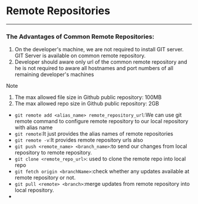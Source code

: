 # Remote Repositories

---
### The Advantages of Common Remote Repositories: 
1. On the developer's machine, we are not required to install GIT server. GIT Server is available on common remote repository. 
2. Developer should aware only url of the common remote repository and he is not required to aware all hostnames and port numbers of all remaining developer's machines

>[!NOTE]
>
> 1. The max allowed file size in Github public repository: 100MB 
> 2. The max allowed repo size in Github public repository: 2GB

* `git remote add <alias_name> remote_repository_url`:We can use git remote command to configure remote repository to our local repository with alias name
* `git remote`:It just provides the alias names of remote repositories
* `git remote -v`:It provides remote repository urls also
* `git push <remote_name> <branch_name>`:to send our changes from local repository to remote repository.
* `git clone <remote_repo_url>`: used to clone the remote repo into local repo
* `git fetch origin <branchName>`:check whether any updates available at remote repository or not.
* `git pull <remote> <branch>`:merge updates from remote repository into local repository.
* 